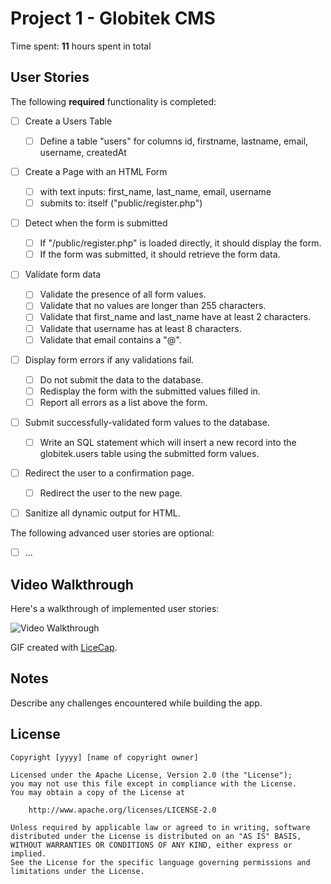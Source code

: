 # Project 1 - Globitek CMS

Time spent: **11** hours spent in total

## User Stories

The following **required** functionality is completed:

- [ ] Create a Users Table
  - [ ] Define a table "users" for columns id, firstname, lastname, email, username, createdAt
- [ ] Create a Page with an HTML Form
  - [ ] with text inputs: first_name, last_name, email, username
  - [ ] submits to: itself ("public/register.php")
- [ ] Detect when the form is submitted
  - [ ] If "/public/register.php" is loaded directly, it should display the form.
  - [ ] If the form was submitted, it should retrieve the form data.
- [ ] Validate form data
  - [ ] Validate the presence of all form values.
  - [ ] Validate that no values are longer than 255 characters.
  - [ ] Validate that first_name and last_name have at least 2 characters.
  - [ ] Validate that username has at least 8 characters.
  - [ ] Validate that email contains a "@".
- [ ] Display form errors if any validations fail.
  - [ ] Do not submit the data to the database.
  - [ ] Redisplay the form with the submitted values filled in.
  - [ ] Report all errors as a list above the form.
- [ ] Submit successfully-validated form values to the database.
  - [ ] Write an SQL statement which will insert a new record into the globitek.users table using the submitted form values.
- [ ] Redirect the user to a confirmation page.
  - [ ] Redirect the user to the new page.
- [ ] Sanitize all dynamic output for HTML.
 

The following advanced user stories are optional:

- [ ] ...

## Video Walkthrough

Here's a walkthrough of implemented user stories:

<img src='http://i.imgur.com/link/to/your/gif/file.gif' title='Video Walkthrough' width='' alt='Video Walkthrough' />

GIF created with [LiceCap](http://www.cockos.com/licecap/).

## Notes

Describe any challenges encountered while building the app.

## License

    Copyright [yyyy] [name of copyright owner]

    Licensed under the Apache License, Version 2.0 (the "License");
    you may not use this file except in compliance with the License.
    You may obtain a copy of the License at

        http://www.apache.org/licenses/LICENSE-2.0

    Unless required by applicable law or agreed to in writing, software
    distributed under the License is distributed on an "AS IS" BASIS,
    WITHOUT WARRANTIES OR CONDITIONS OF ANY KIND, either express or implied.
    See the License for the specific language governing permissions and
    limitations under the License.
